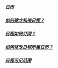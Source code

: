 ##### 日历

##### [如何建立私密日程？ ](https://worktile.com/club/baike/e28afc8380104fecbf7801a4a2d19f2f)

##### [日程如何订阅？](https://worktile.com/club/baike/7fd974c2403846ea929b608c4388e6f8)

##### [如何修改日程所属日历？ ](https://worktile.com/club/baike/40fb1e8bed0a448fa1bda7caaa730a60)

##### [日程可见范围 ](https://worktile.com/club/thread/fa96c529220d451a874de464cb04d9d9)



